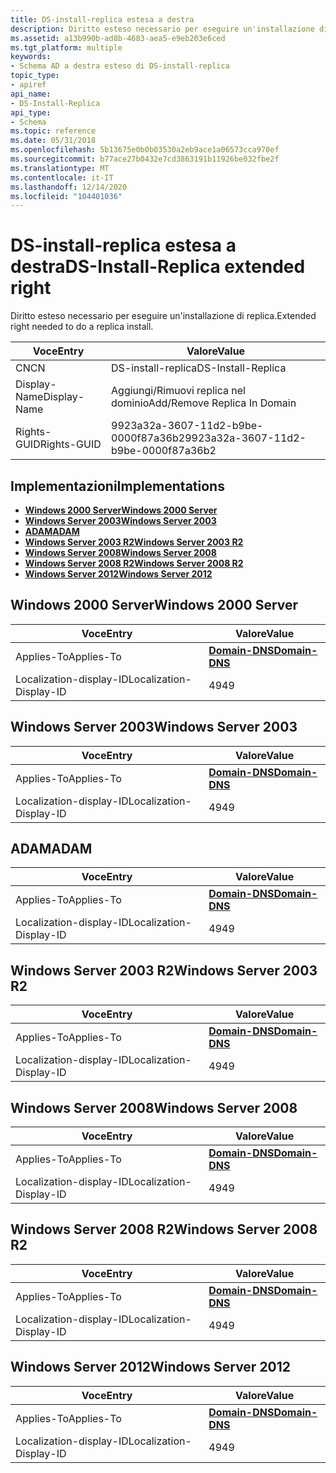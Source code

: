 ```yaml
---
title: DS-install-replica estesa a destra
description: Diritto esteso necessario per eseguire un'installazione di replica.
ms.assetid: a13b990b-ad8b-4683-aea5-e9eb203e6ced
ms.tgt_platform: multiple
keywords:
- Schema AD a destra esteso di DS-install-replica
topic_type:
- apiref
api_name:
- DS-Install-Replica
api_type:
- Schema
ms.topic: reference
ms.date: 05/31/2018
ms.openlocfilehash: 5b13675e0b0b03530a2eb9ace1a06573cca970ef
ms.sourcegitcommit: b77ace27b0432e7cd3863191b11926be032fbe2f
ms.translationtype: MT
ms.contentlocale: it-IT
ms.lasthandoff: 12/14/2020
ms.locfileid: "104401036"
---
```

# <a name="ds-install-replica-extended-right"></a><span data-ttu-id="132f0-104">DS-install-replica estesa a destra</span><span class="sxs-lookup"><span data-stu-id="132f0-104">DS-Install-Replica extended right</span></span>

<span data-ttu-id="132f0-105">Diritto esteso necessario per eseguire un'installazione di replica.</span><span class="sxs-lookup"><span data-stu-id="132f0-105">Extended right needed to do a replica install.</span></span>



| <span data-ttu-id="132f0-106">Voce</span><span class="sxs-lookup"><span data-stu-id="132f0-106">Entry</span></span> | <span data-ttu-id="132f0-107">Valore</span><span class="sxs-lookup"><span data-stu-id="132f0-107">Value</span></span> |
|--------------|--------------------------------------|
| <span data-ttu-id="132f0-108">CN</span><span class="sxs-lookup"><span data-stu-id="132f0-108">CN</span></span>           | <span data-ttu-id="132f0-109">DS-install-replica</span><span class="sxs-lookup"><span data-stu-id="132f0-109">DS-Install-Replica</span></span>                   |
| <span data-ttu-id="132f0-110">Display-Name</span><span class="sxs-lookup"><span data-stu-id="132f0-110">Display-Name</span></span> | <span data-ttu-id="132f0-111">Aggiungi/Rimuovi replica nel dominio</span><span class="sxs-lookup"><span data-stu-id="132f0-111">Add/Remove Replica In Domain</span></span>         |
| <span data-ttu-id="132f0-112">Rights-GUID</span><span class="sxs-lookup"><span data-stu-id="132f0-112">Rights-GUID</span></span>  | <span data-ttu-id="132f0-113">9923a32a-3607-11d2-b9be-0000f87a36b2</span><span class="sxs-lookup"><span data-stu-id="132f0-113">9923a32a-3607-11d2-b9be-0000f87a36b2</span></span> |



## <a name="implementations"></a><span data-ttu-id="132f0-114">Implementazioni</span><span class="sxs-lookup"><span data-stu-id="132f0-114">Implementations</span></span>

-   [<span data-ttu-id="132f0-115">**Windows 2000 Server**</span><span class="sxs-lookup"><span data-stu-id="132f0-115">**Windows 2000 Server**</span></span>](#windows-2000-server)
-   [<span data-ttu-id="132f0-116">**Windows Server 2003**</span><span class="sxs-lookup"><span data-stu-id="132f0-116">**Windows Server 2003**</span></span>](#windows-server-2003)
-   [<span data-ttu-id="132f0-117">**ADAM**</span><span class="sxs-lookup"><span data-stu-id="132f0-117">**ADAM**</span></span>](#adam)
-   [<span data-ttu-id="132f0-118">**Windows Server 2003 R2**</span><span class="sxs-lookup"><span data-stu-id="132f0-118">**Windows Server 2003 R2**</span></span>](#windows-server-2003-r2)
-   [<span data-ttu-id="132f0-119">**Windows Server 2008**</span><span class="sxs-lookup"><span data-stu-id="132f0-119">**Windows Server 2008**</span></span>](#windows-server-2008)
-   [<span data-ttu-id="132f0-120">**Windows Server 2008 R2**</span><span class="sxs-lookup"><span data-stu-id="132f0-120">**Windows Server 2008 R2**</span></span>](#windows-server-2008-r2)
-   [<span data-ttu-id="132f0-121">**Windows Server 2012**</span><span class="sxs-lookup"><span data-stu-id="132f0-121">**Windows Server 2012**</span></span>](#windows-server-2012)

## <a name="windows-2000-server"></a><span data-ttu-id="132f0-122">Windows 2000 Server</span><span class="sxs-lookup"><span data-stu-id="132f0-122">Windows 2000 Server</span></span>



| <span data-ttu-id="132f0-123">Voce</span><span class="sxs-lookup"><span data-stu-id="132f0-123">Entry</span></span> | <span data-ttu-id="132f0-124">Valore</span><span class="sxs-lookup"><span data-stu-id="132f0-124">Value</span></span> |
|-------------------------|----------------------------------------------|
| <span data-ttu-id="132f0-125">Applies-To</span><span class="sxs-lookup"><span data-stu-id="132f0-125">Applies-To</span></span>              | [<span data-ttu-id="132f0-126">**Domain-DNS**</span><span class="sxs-lookup"><span data-stu-id="132f0-126">**Domain-DNS**</span></span>](c-domaindns.md)<br/> |
| <span data-ttu-id="132f0-127">Localization-display-ID</span><span class="sxs-lookup"><span data-stu-id="132f0-127">Localization-Display-ID</span></span> | <span data-ttu-id="132f0-128">49</span><span class="sxs-lookup"><span data-stu-id="132f0-128">49</span></span>                                           |



## <a name="windows-server-2003"></a><span data-ttu-id="132f0-129">Windows Server 2003</span><span class="sxs-lookup"><span data-stu-id="132f0-129">Windows Server 2003</span></span>



| <span data-ttu-id="132f0-130">Voce</span><span class="sxs-lookup"><span data-stu-id="132f0-130">Entry</span></span> | <span data-ttu-id="132f0-131">Valore</span><span class="sxs-lookup"><span data-stu-id="132f0-131">Value</span></span> |
|-------------------------|----------------------------------------------|
| <span data-ttu-id="132f0-132">Applies-To</span><span class="sxs-lookup"><span data-stu-id="132f0-132">Applies-To</span></span>              | [<span data-ttu-id="132f0-133">**Domain-DNS**</span><span class="sxs-lookup"><span data-stu-id="132f0-133">**Domain-DNS**</span></span>](c-domaindns.md)<br/> |
| <span data-ttu-id="132f0-134">Localization-display-ID</span><span class="sxs-lookup"><span data-stu-id="132f0-134">Localization-Display-ID</span></span> | <span data-ttu-id="132f0-135">49</span><span class="sxs-lookup"><span data-stu-id="132f0-135">49</span></span>                                           |



## <a name="adam"></a><span data-ttu-id="132f0-136">ADAM</span><span class="sxs-lookup"><span data-stu-id="132f0-136">ADAM</span></span>



| <span data-ttu-id="132f0-137">Voce</span><span class="sxs-lookup"><span data-stu-id="132f0-137">Entry</span></span> | <span data-ttu-id="132f0-138">Valore</span><span class="sxs-lookup"><span data-stu-id="132f0-138">Value</span></span> |
|-------------------------|----------------------------------------------|
| <span data-ttu-id="132f0-139">Applies-To</span><span class="sxs-lookup"><span data-stu-id="132f0-139">Applies-To</span></span>              | [<span data-ttu-id="132f0-140">**Domain-DNS**</span><span class="sxs-lookup"><span data-stu-id="132f0-140">**Domain-DNS**</span></span>](c-domaindns.md)<br/> |
| <span data-ttu-id="132f0-141">Localization-display-ID</span><span class="sxs-lookup"><span data-stu-id="132f0-141">Localization-Display-ID</span></span> | <span data-ttu-id="132f0-142">49</span><span class="sxs-lookup"><span data-stu-id="132f0-142">49</span></span>                                           |



## <a name="windows-server-2003-r2"></a><span data-ttu-id="132f0-143">Windows Server 2003 R2</span><span class="sxs-lookup"><span data-stu-id="132f0-143">Windows Server 2003 R2</span></span>



| <span data-ttu-id="132f0-144">Voce</span><span class="sxs-lookup"><span data-stu-id="132f0-144">Entry</span></span> | <span data-ttu-id="132f0-145">Valore</span><span class="sxs-lookup"><span data-stu-id="132f0-145">Value</span></span> |
|-------------------------|----------------------------------------------|
| <span data-ttu-id="132f0-146">Applies-To</span><span class="sxs-lookup"><span data-stu-id="132f0-146">Applies-To</span></span>              | [<span data-ttu-id="132f0-147">**Domain-DNS**</span><span class="sxs-lookup"><span data-stu-id="132f0-147">**Domain-DNS**</span></span>](c-domaindns.md)<br/> |
| <span data-ttu-id="132f0-148">Localization-display-ID</span><span class="sxs-lookup"><span data-stu-id="132f0-148">Localization-Display-ID</span></span> | <span data-ttu-id="132f0-149">49</span><span class="sxs-lookup"><span data-stu-id="132f0-149">49</span></span>                                           |



## <a name="windows-server-2008"></a><span data-ttu-id="132f0-150">Windows Server 2008</span><span class="sxs-lookup"><span data-stu-id="132f0-150">Windows Server 2008</span></span>



| <span data-ttu-id="132f0-151">Voce</span><span class="sxs-lookup"><span data-stu-id="132f0-151">Entry</span></span> | <span data-ttu-id="132f0-152">Valore</span><span class="sxs-lookup"><span data-stu-id="132f0-152">Value</span></span> |
|-------------------------|----------------------------------------------|
| <span data-ttu-id="132f0-153">Applies-To</span><span class="sxs-lookup"><span data-stu-id="132f0-153">Applies-To</span></span>              | [<span data-ttu-id="132f0-154">**Domain-DNS**</span><span class="sxs-lookup"><span data-stu-id="132f0-154">**Domain-DNS**</span></span>](c-domaindns.md)<br/> |
| <span data-ttu-id="132f0-155">Localization-display-ID</span><span class="sxs-lookup"><span data-stu-id="132f0-155">Localization-Display-ID</span></span> | <span data-ttu-id="132f0-156">49</span><span class="sxs-lookup"><span data-stu-id="132f0-156">49</span></span>                                           |



## <a name="windows-server-2008-r2"></a><span data-ttu-id="132f0-157">Windows Server 2008 R2</span><span class="sxs-lookup"><span data-stu-id="132f0-157">Windows Server 2008 R2</span></span>



| <span data-ttu-id="132f0-158">Voce</span><span class="sxs-lookup"><span data-stu-id="132f0-158">Entry</span></span> | <span data-ttu-id="132f0-159">Valore</span><span class="sxs-lookup"><span data-stu-id="132f0-159">Value</span></span> |
|-------------------------|----------------------------------------------|
| <span data-ttu-id="132f0-160">Applies-To</span><span class="sxs-lookup"><span data-stu-id="132f0-160">Applies-To</span></span>              | [<span data-ttu-id="132f0-161">**Domain-DNS**</span><span class="sxs-lookup"><span data-stu-id="132f0-161">**Domain-DNS**</span></span>](c-domaindns.md)<br/> |
| <span data-ttu-id="132f0-162">Localization-display-ID</span><span class="sxs-lookup"><span data-stu-id="132f0-162">Localization-Display-ID</span></span> | <span data-ttu-id="132f0-163">49</span><span class="sxs-lookup"><span data-stu-id="132f0-163">49</span></span>                                           |



## <a name="windows-server-2012"></a><span data-ttu-id="132f0-164">Windows Server 2012</span><span class="sxs-lookup"><span data-stu-id="132f0-164">Windows Server 2012</span></span>



| <span data-ttu-id="132f0-165">Voce</span><span class="sxs-lookup"><span data-stu-id="132f0-165">Entry</span></span> | <span data-ttu-id="132f0-166">Valore</span><span class="sxs-lookup"><span data-stu-id="132f0-166">Value</span></span> |
|-------------------------|----------------------------------------------|
| <span data-ttu-id="132f0-167">Applies-To</span><span class="sxs-lookup"><span data-stu-id="132f0-167">Applies-To</span></span>              | [<span data-ttu-id="132f0-168">**Domain-DNS**</span><span class="sxs-lookup"><span data-stu-id="132f0-168">**Domain-DNS**</span></span>](c-domaindns.md)<br/> |
| <span data-ttu-id="132f0-169">Localization-display-ID</span><span class="sxs-lookup"><span data-stu-id="132f0-169">Localization-Display-ID</span></span> | <span data-ttu-id="132f0-170">49</span><span class="sxs-lookup"><span data-stu-id="132f0-170">49</span></span>                                           |



 

 





